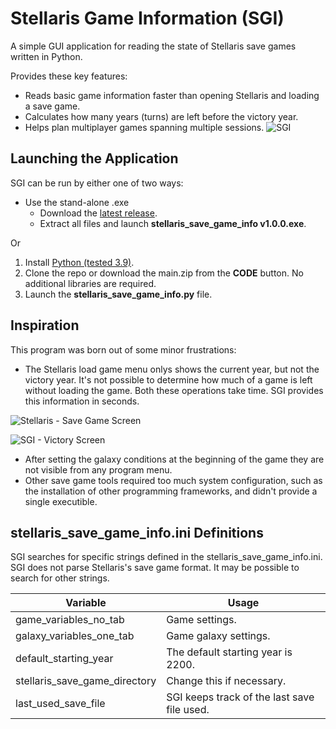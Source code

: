 # Stellaris Game Information (SGI)
A simple GUI application for reading the state of Stellaris save games written in Python.

Provides these key features:
* Reads basic game information faster than opening Stellaris and loading a save game. 
* Calculates how many years (turns) are left before the victory year.
* Helps plan multiplayer games spanning multiple sessions.
![SGI](https://user-images.githubusercontent.com/72658127/112743825-42fee200-8fcd-11eb-97b6-111f19e0efa6.png)

## Launching the Application
SGI can be run by either one of two ways:
* Use the stand-alone .exe
  * Download the [latest release](https://github.com/bai-yi-bai/SGI/releases/download/v1.0.0/stellaris_save_game_info.v1.0.0.zip).
  * Extract all files and launch __stellaris_save_game_info v1.0.0.exe__.

Or 

1. Install [Python (tested 3.9)](https://www.python.org).
2. Clone the repo or download the main.zip from the __CODE__ button. No additional libraries are required.
3. Launch the __stellaris_save_game_info.py__ file.

## Inspiration
This program was born out of some minor frustrations:
* The Stellaris load game menu onlys shows the current year, but not the victory year. It's not possible to determine how much of a game is left without loading the game. Both these operations take time. SGI provides this information in seconds.

![Stellaris - Save Game Screen](https://user-images.githubusercontent.com/72658127/112743826-43977880-8fcd-11eb-8e27-63d283051080.png)

![SGI - Victory Screen](https://user-images.githubusercontent.com/72658127/112743824-41351e80-8fcd-11eb-87be-9d2de4ff12f5.png)

* After setting the galaxy conditions at the beginning of the game they are not visible from any program menu.
* Other save game tools required too much system configuration, such as the installation of other programming frameworks, and didn't provide a single executible.


## stellaris_save_game_info.ini Definitions
SGI searches for specific strings defined in the stellaris_save_game_info.ini. 
SGI does not parse Stellaris's save game format. It may be possible to search for other strings.

 Variable | Usage 
------------ | -------------
game_variables_no_tab | Game settings.
galaxy_variables_one_tab | Game galaxy settings.
default_starting_year | The default starting year is 2200.
stellaris_save_game_directory | Change this if necessary.
last_used_save_file | SGI keeps track of the last save file used.
